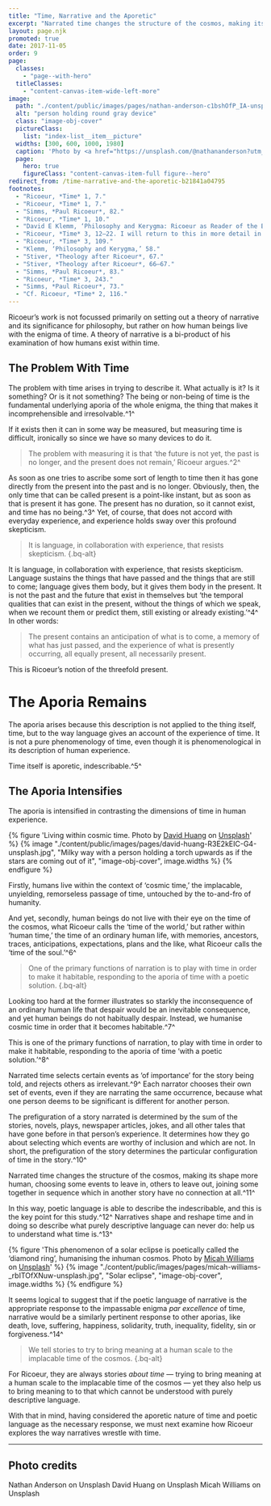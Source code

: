 ```yaml
---
title: "Time, Narrative and the Aporetic"
excerpt: "Narrated time changes the structure of the cosmos, making its shape more human"
layout: page.njk
promoted: true
date: 2017-11-05
order: 9
page:
  classes:
    - "page--with-hero"
  titleClasses:
    - "content-canvas-item-wide-left-more"
image:
  path: "./content/public/images/pages/nathan-anderson-c1bshOfP_IA-unsplash.jpg"
  alt: "person holding round gray device"
  class: "image-obj-cover"
  pictureClass:
    list: "index-list__item__picture"
  widths: [300, 600, 1000, 1980]
  caption: 'Photo by <a href="https://unsplash.com/@nathananderson?utm_content=creditCopyText&utm_medium=referral&utm_source=unsplash" target="_blank" rel="noopener ugc nofollow">Nathan Anderson</a> on <a href="https://unsplash.com/photos/person-holding-round-gray-device-c1bshOfP_IA?utm_content=creditCopyText&utm_medium=referral&utm_source=unsplash" target="_blank" rel="noopener ugc nofollow">Unsplash</a>'
  page:
    hero: true
    figureClass: "content-canvas-item-full figure--hero"
redirect_from: /time-narrative-and-the-aporetic-b21841a04795
footnotes:
  - "Ricoeur, *Time* 1, 7."
  - "Ricoeur, *Time* 1, 7."
  - "Simms, *Paul Ricoeur*, 82."
  - "Ricoeur, *Time* 1, 10."
  - "David E Klemm, ‘Philosophy and Kerygma: Ricoeur as Reader of the Bible,’ in *Reading Ricoeur* (ed. David M Kaplan; Albany: State University of New York Press, 2008), 57 (47–69)."
  - "Ricoeur, *Time* 3, 12–22. I will return to this in more detail in due course."
  - "Ricoeur, *Time* 3, 109."
  - "Klemm, ‘Philosophy and Kerygma,’ 58."
  - "Stiver, *Theology after Ricoeur*, 67."
  - "Stiver, *Theology after Ricoeur*, 66–67."
  - "Simms, *Paul Ricoeur*, 83."
  - "Ricoeur, *Time* 3, 243."
  - "Simms, *Paul Ricoeur*, 73."
  - "Cf. Ricoeur, *Time* 2, 116."
---
```


Ricoeur’s work is not focussed primarily on setting out a theory of narrative and its significance for philosophy, but rather on how human beings live with the enigma of time. A theory of narrative is a bi-product of his examination of how humans exist within time.

## The Problem With Time

The problem with time arises in trying to describe it. What actually is it? Is it something? Or is it not something? The being or non-being of time is the fundamental underlying aporia of the whole enigma, the thing that makes it incomprehensible and irresolvable.^1^

If it exists then it can in some way be measured, but measuring time is difficult, ironically so since we have so many devices to do it.

> The problem with measuring it is that ‘the future is not yet, the past is no longer, and the present does not remain,’ Ricoeur argues.^2^

As soon as one tries to ascribe some sort of length to time then it has gone directly from the present into the past and is no longer. Obviously, then, the only time that can be called present is a point-like instant, but as soon as that is present it has gone. The present has no duration, so it cannot exist, and time has no being.^3^ Yet, of course, that does not accord with everyday experience, and experience holds sway over this profound skepticism.

> It is language, in collaboration with experience, that resists skepticism.
> {.bq-alt}

It is language, in collaboration with experience, that resists skepticism. Language sustains the things that have passed and the things that are still to come; language gives them body, but it gives them body in the present. It is not the past and the future that exist in themselves but ‘the temporal qualities that can exist in the present, without the things of which we speak, when we recount them or predict them, still existing or already existing.’^4^ In other words:

> The present contains an anticipation of what is to come, a memory of what has just passed, and the experience of what is presently occurring, all equally present, all necessarily present.

This is Ricoeur’s notion of the threefold present.

# The Aporia Remains

The aporia arises because this description is not applied to the thing itself, time, but to the way language gives an account of the experience of time. It is not a pure phenomenology of time, even though it is phenomenological in its description of human experience.

Time itself is aporetic, indescribable.^5^

## The Aporia Intensifies

The aporia is intensified in contrasting the dimensions of time in human experience.

{% figure 'Living within cosmic time. Photo by <a href="https://unsplash.com/@davidtakesapicture?utm_content=creditCopyText&utm_medium=referral&utm_source=unsplash" target="_blank" rel="noopener ugc nofollow">David Huang</a> on <a href="https://unsplash.com/photos/milky-way-R3E2kEIC-G4?utm_content=creditCopyText&utm_medium=referral&utm_source=unsplash" target="_blank" rel="noopener ugc nofollow">Unsplash</a>' %}
{% image "./content/public/images/pages/david-huang-R3E2kEIC-G4-unsplash.jpg", "Milky way with a person holding a torch upwards as if the stars are coming out of it", "image-obj-cover", image.widths %}
{% endfigure %}

Firstly, humans live within the context of ‘cosmic time,’ the implacable, unyielding, remorseless passage of time, untouched by the to-and-fro of humanity.

And yet, secondly, human beings do not live with their eye on the time of the cosmos, what Ricoeur calls the ‘time of the world,’ but rather within ‘human time,’ the time of an ordinary human life, with memories, ancestors, traces, anticipations, expectations, plans and the like, what Ricoeur calls the ‘time of the soul.’^6^

> One of the primary functions of narration is to play with time in order to make it habitable, responding to the aporia of time with a poetic solution.
> {.bq-alt}

Looking too hard at the former illustrates so starkly the inconsequence of an ordinary human life that despair would be an inevitable consequence, and yet human beings do not habitually despair. Instead, we humanise cosmic time in order that it becomes habitable.^7^

This is one of the primary functions of narration, to play with time in order to make it habitable, responding to the aporia of time ‘with a poetic solution.’^8^

Narrated time selects certain events as ‘of importance’ for the story being told, and rejects others as irrelevant.^9^ Each narrator chooses their own set of events, even if they are narrating the same occurrence, because what one person deems to be significant is different for another person.

The prefiguration of a story narrated is determined by the sum of the stories, novels, plays, newspaper articles, jokes, and all other tales that have gone before in that person’s experience. It determines how they go about selecting which events are worthy of inclusion and which are not. In short, the prefiguration of the story determines the particular configuration of time in the story.^10^

Narrated time changes the structure of the cosmos, making its shape more human, choosing some events to leave in, others to leave out, joining some together in sequence which in another story have no connection at all.^11^

In this way, poetic language is able to describe the indescribable, and this is the key point for this study.^12^ Narratives shape and reshape time and in doing so describe what purely descriptive language can never do: help us to understand what time is.^13^

{% figure 'This phenomenon of a solar eclipse is poetically called the ‘diamond ring’, humanising the inhuman cosmos. Photo by <a href="https://unsplash.com/@mr_williams_photography?utm_content=creditCopyText&utm_medium=referral&utm_source=unsplash" target="_blank" rel="noopener ugc nofollow">Micah Williams</a> on <a href="https://unsplash.com/photos/lunar-eclipse-_rbITOfXNuw?utm_content=creditCopyText&utm_medium=referral&utm_source=unsplash" target="_blank" rel="noopener ugc nofollow">Unsplash</a>' %}
{% image "./content/public/images/pages/micah-williams-_rbITOfXNuw-unsplash.jpg", "Solar eclipse", "image-obj-cover", image.widths %}
{% endfigure %}

It seems logical to suggest that if the poetic language of narrative is the appropriate response to the impassable enigma *par excellence* of time, narrative would be a similarly pertinent response to other aporias, like death, love, suffering, happiness, solidarity, truth, inequality, fidelity, sin or forgiveness.^14^

> We tell stories to try to bring meaning at a human scale to the implacable time of the cosmos.
> {.bq-alt}

For Ricoeur, they are always stories *about time* — trying to bring meaning at a human scale to the implacable time of the cosmos — yet they also help us to bring meaning to to that which cannot be understood with purely descriptive language.

With that in mind, having considered the aporetic nature of time and poetic language as the necessary response, we must next examine how Ricoeur explores the way narratives wrestle with time.

---

## Photo credits

Nathan Anderson on Unsplash
David Huang on Unsplash
Micah Williams on Unsplash
